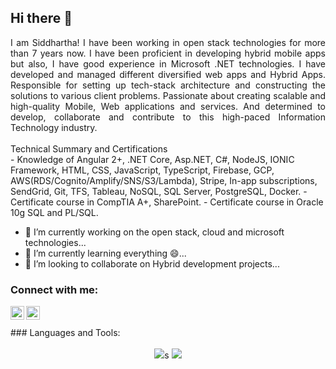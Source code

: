 ## Hi there 👋
<div style="text-align: justify">
I am Siddhartha! I have been working in open stack technologies for more than 7 years now. I have been proficient in developing hybrid mobile apps but also, I have good experience in Microsoft .NET technologies. I have developed and managed different diversified web apps and Hybrid Apps. Responsible for setting up tech-stack architecture and constructing the solutions to various client problems. Passionate about creating scalable and high-quality Mobile, Web applications and services. And determined to develop, collaborate and contribute to this high-paced Information Technology industry.
</div>
<br />
<!-- **SiddwMusic/SiddwMusic** is a ✨ _special_ ✨ repository because its `README.md` (this file) appears on your GitHub profile. -->
Technical Summary and Certifications
<br />
    - Knowledge of Angular 2+, .NET Core, Asp.NET, C#, NodeJS, IONIC Framework, HTML, CSS, JavaScript, TypeScript, Firebase, GCP, AWS(RDS/Cognito/Amplify/SNS/S3/Lambda), Stripe, In-app subscriptions, SendGrid, Git, TFS, Tableau, NoSQL, SQL Server, PostgreSQL, Docker.
    - Certificate course in CompTIA A+, SharePoint.
    - Certificate course in Oracle 10g SQL and PL/SQL.

- 🔭 I’m currently working on the open stack, cloud and microsoft technologies...
- 🌱 I’m currently learning everything 😄...
- 👯 I’m looking to collaborate on Hybrid development projects...
<!-- - 🤔 I’m looking for help with ...
- 💬 Ask me about ...
- 📫 How to reach me: ...
- 😄 Pronouns: ...
- ⚡ Fun fact: ... -->

### Connect with me:

<img align="left" alt="codeSTACKr | Twitter" width="22px" src="https://cdn.jsdelivr.net/npm/simple-icons@v3/icons/twitter.svg" />
<img align="left" alt="codeSTACKr | LinkedIn" width="22px" src="https://cdn.jsdelivr.net/npm/simple-icons@v3/icons/linkedin.svg" />


<br />
<br />
### Languages and Tools:

<br />
<br />

<div align = "center">
<img src = "https://github-readme-stats.vercel.app/api/top-langs/?username=anuraghazra&langs_count=4&theme=onedark" />s
<img src = "https://github-readme-stats.vercel.app/api?username=SiddwMusic&show_icons=true&theme=onedark" />


</div>

